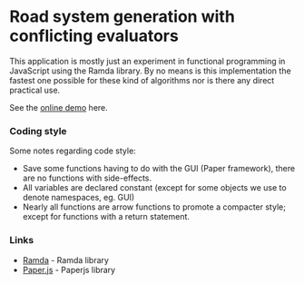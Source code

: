 # Road system generation with conflicting evaluators


This application is mostly just an experiment in functional programming in JavaScript using the Ramda library. By no means is this implementation the fastest one possible for these kind of algorithms nor is there any direct practical use.

See the [online demo](http://mutewitness.net/roads) here.

### Coding style

Some notes regarding code style:
 * Save some functions having to do with the GUI (Paper framework), there are no functions with side-effects.
 * All variables are declared constant (except for some objects we use to denote namespaces, eg. GUI)
 * Nearly all functions are arrow functions to promote a compacter style; except for functions with a return statement.


### Links

 * [Ramda](http://ramdajs.com/) - Ramda library
 * [Paper.js](http://paperjs.org) - Paperjs library
